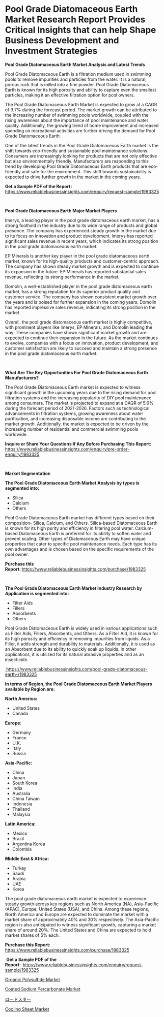 <p><h1>Pool Grade Diatomaceous Earth Market Research Report Provides Critical Insights that can help Shape Business Development and Investment Strategies</h1></p><p><strong>Pool Grade Diatomaceous Earth Market Analysis and Latest Trends</strong></p>
<p><p>Pool Grade Diatomaceous Earth is a filtration medium used in swimming pools to remove impurities and particles from the water. It is a natural, porous rock that is milled into a fine powder. Pool Grade Diatomaceous Earth is known for its high porosity and ability to capture even the smallest particles, making it an effective filtration option for pool owners.</p><p>The Pool Grade Diatomaceous Earth Market is expected to grow at a CAGR of 9.7% during the forecast period. The market growth can be attributed to the increasing number of swimming pools worldwide, coupled with the rising awareness about the importance of pool maintenance and water quality. Additionally, the growing trend of home improvement and increased spending on recreational activities are further driving the demand for Pool Grade Diatomaceous Earth.</p><p>One of the latest trends in the Pool Grade Diatomaceous Earth market is the shift towards eco-friendly and sustainable pool maintenance solutions. Consumers are increasingly looking for products that are not only effective but also environmentally friendly. Manufacturers are responding to this trend by developing Pool Grade Diatomaceous Earth products that are eco-friendly and safe for the environment. This shift towards sustainability is expected to drive further growth in the market in the coming years.</p></p>
<p><strong>Get a Sample PDF of the Report:&nbsp;</strong> <a href="https://www.reliablebusinessinsights.com/enquiry/request-sample/1983325">https://www.reliablebusinessinsights.com/enquiry/request-sample/1983325</a></p>
<p>&nbsp;</p>
<p><strong>Pool Grade Diatomaceous Earth Major Market Players</strong></p>
<p><p>Imerys, a leading player in the pool grade diatomaceous earth market, has a strong foothold in the industry due to its wide range of products and global presence. The company has experienced steady growth in the market due to its focus on innovation and product development. Imerys has reported significant sales revenue in recent years, which indicates its strong position in the pool grade diatomaceous earth market.</p><p>EP Minerals is another key player in the pool grade diatomaceous earth market, known for its high-quality products and customer-centric approach. The company has shown steady market growth and is expected to continue its expansion in the future. EP Minerals has reported substantial sales revenue, reflecting its strong performance in the market.</p><p>Domolin, a well-established player in the pool grade diatomaceous earth market, has a strong reputation for its superior product quality and customer service. The company has shown consistent market growth over the years and is poised for further expansion in the coming years. Domolin has reported impressive sales revenue, indicating its strong position in the market.</p><p>Overall, the pool grade diatomaceous earth market is highly competitive, with prominent players like Imerys, EP Minerals, and Domolin leading the way. These companies have shown significant market growth and are expected to continue their expansion in the future. As the market continues to evolve, companies with a focus on innovation, product development, and customer satisfaction are likely to succeed and maintain a strong presence in the pool grade diatomaceous earth market.</p></p>
<p>&nbsp;</p>
<p><strong>What Are The Key Opportunities For Pool Grade Diatomaceous Earth Manufacturers?</strong></p>
<p><p>The Pool Grade Diatomaceous Earth market is expected to witness significant growth in the upcoming years due to the rising demand for pool filtration systems and the increasing popularity of DIY pool maintenance among consumers. The market is projected to expand at a CAGR of 5.6% during the forecast period of 2021-2026. Factors such as technological advancements in filtration systems, growing awareness about water purification, and increasing disposable income are contributing to the market growth. Additionally, the market is expected to be driven by the increasing number of residential and commercial swimming pools worldwide.</p></p>
<p><strong>Inquire or Share Your Questions If Any Before Purchasing This Report:</strong> <a href="https://www.reliablebusinessinsights.com/enquiry/pre-order-enquiry/1983325">https://www.reliablebusinessinsights.com/enquiry/pre-order-enquiry/1983325</a></p>
<p>&nbsp;</p>
<p><strong>Market Segmentation</strong></p>
<p><strong>The Pool Grade Diatomaceous Earth Market Analysis by types is segmented into:</strong></p>
<p><ul><li>Silica</li><li>Calcium</li><li>Others</li></ul></p>
<p><p>Pool Grade Diatomaceous Earth market has different types based on their composition- Silica, Calcium, and Others. Silica-based Diatomaceous Earth is known for its high purity and efficiency in filtering pool water. Calcium-based Diatomaceous Earth is preferred for its ability to soften water and prevent scaling. Other types of Diatomaceous Earth may have unique properties that cater to specific pool maintenance needs. Each type has its own advantages and is chosen based on the specific requirements of the pool owner.</p></p>
<p><strong>Purchase this Report:&nbsp;</strong><a href="https://www.reliablebusinessinsights.com/purchase/1983325">https://www.reliablebusinessinsights.com/purchase/1983325</a></p>
<p>&nbsp;</p>
<p><strong>The Pool Grade Diatomaceous Earth Market Industry Research by Application is segmented into:</strong></p>
<p><ul><li>Filter Aids</li><li>Fillers</li><li>Absorbents</li><li>Others</li></ul></p>
<p><p>Pool Grade Diatomaceous Earth is widely used in various applications such as Filter Aids, Fillers, Absorbents, and Others. As a Filter Aid, it is known for its high porosity and efficiency in removing impurities from liquids. As a Filler, it adds strength and durability to materials. Additionally, it is used as an Absorbent due to its ability to quickly soak up liquids. In other applications, it is utilized for its natural abrasive properties and as an insecticide.</p></p>
<p><a href="https://www.reliablebusinessinsights.com/pool-grade-diatomaceous-earth-r1983325">&nbsp;https://www.reliablebusinessinsights.com/pool-grade-diatomaceous-earth-r1983325</a></p>
<p><strong>In terms of Region, the Pool Grade Diatomaceous Earth Market Players available by Region are:</strong></p>
<p>
    <p> <strong> North America: </strong>
        <ul>
            <li>United States</li>
            <li>Canada</li>
        </ul>
        </p> 
    <p> <strong> Europe: </strong>
        <ul>
            <li>Germany</li>
            <li>France</li>
            <li>U.K.</li>
            <li>Italy</li>
            <li>Russia</li>
        </ul>
        </p> 
    <p> <strong> Asia-Pacific: </strong>
        <ul>
            <li>China</li>
            <li>Japan</li>
            <li>South Korea</li>
            <li>India</li>
            <li>Australia</li>
            <li>China Taiwan</li>
            <li>Indonesia</li>
            <li>Thailand</li>
            <li>Malaysia</li>
        </ul>
        </p> 
    <p> <strong> Latin America: </strong>
        <ul>
            <li>Mexico</li>
            <li>Brazil</li>
            <li>Argentina Korea</li>
            <li>Colombia</li>
        </ul>
        </p> 
    <p> <strong> Middle East & Africa: </strong>
        <ul>
            <li>Turkey</li>
            <li>Saudi</li>
            <li>Arabia</li>
            <li>UAE</li>
            <li>Korea</li>
        </ul>
    </p>
    </p>
<p><p>The pool grade diatomaceous earth market is expected to experience steady growth across key regions such as North America (NA), Asia-Pacific (APAC), Europe, United States (USA), and China. Among these regions, North America and Europe are expected to dominate the market with a market share of approximately 40% and 30% respectively. The Asia-Pacific region is also anticipated to witness significant growth, capturing a market share of around 20%. The United States and China are expected to hold market shares of 5% each.</p></p>
<p><strong>Purchase this Report: </strong><a href="https://www.reliablebusinessinsights.com/purchase/1983325">https://www.reliablebusinessinsights.com/purchase/1983325</a></p>
<p>&nbsp;<strong>Get a Sample PDF of the Report:&nbsp;&nbsp;</strong><a href="https://www.reliablebusinessinsights.com/enquiry/request-sample/1983325">https://www.reliablebusinessinsights.com/enquiry/request-sample/1983325</a></p>
<p><strong></strong></p>
<p><p><a href="https://medium.com/@tiannaorton6767/organic-polysulfide-market-size-share-trends-analysis-report-by-product-industrial-grade-high-45cbc23cced5">Organic Polysulfide Market</a></p><p><a href="https://medium.com/@jewelmohr52/exploring-coated-sodium-percarbonate-market-dynamics-global-trends-and-future-growth-prospects-c31add5b821a">Coated Sodium Percarbonate Market</a></p><p><a href="https://github.com/ycmtqqhvk3273/Market-Research-Report-List-3/blob/main/68951715456.md">ロードスター</a></p><p><a href="https://issuu.com/reportprime-2/docs/cooling-sheet-market-size-2030.pptx">Cooling Sheet Market</a></p></p>
